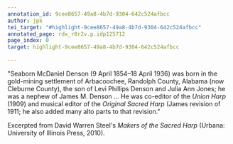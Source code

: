 ```yaml
---
annotation_id: 9cee8657-49a8-4b7d-9304-642c524afbcc
author: jpk
tei_target: "#highlight-9cee8657-49a8-4b7d-9304-642c524afbcc"
annotated_page: rdx_r8r2v.p.idp125712
page_index: 0
target: highlight-9cee8657-49a8-4b7d-9304-642c524afbcc

---
```

"Seaborn McDaniel Denson (9 April 1854–18 April 1936) was born in the gold-mining settlement of Arbacoochee, Randolph County, Alabama (now Cleburne County), the son of Levi Phillips Denson and Julia Ann Jones; he was a nephew of James M. Denson ...  He was co-editor of the *Union Harp* (1909) and musical editor of the *Original Sacred Harp* (James revision of 1911; he also added many alto parts to that revision."

Excerpted from David Warren Steel's *Makers of the Sacred Harp* (Urbana: University of Illinois Press, 2010).